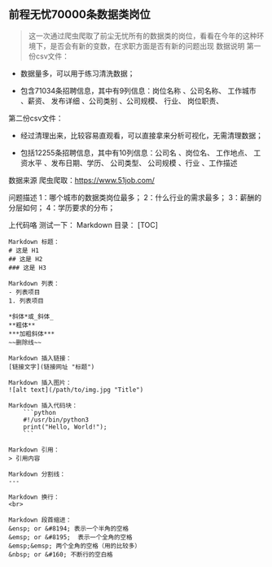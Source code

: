 ## 前程无忧70000条数据类岗位
>这一次通过爬虫爬取了前尘无忧所有的数据类的岗位，看看在今年的这种环境下，是否会有新的变数，在求职方面是否有新的问题出现
数据说明
第一份csv文件：

- 数据量多，可以用于练习清洗数据；

- 包含71034条招聘信息，其中有9列信息：岗位名称 、公司名称、 工作城市 、薪资、 发布详细 、公司类别 、公司规模、 行业、 岗位职责、

第二份csv文件：

- 经过清理出来，比较容易直观看，可以直接拿来分析可视化，无需清理数据；

- 包括12255条招聘信息，其中有10列信息：公司名 、岗位名、 工作地点、 工资水平 、发布日期、学历、 公司类型、 公司规模 、行业 、工作描述

数据来源
爬虫爬取：https://www.51job.com/

问题描述
1：哪个城市的数据类岗位最多；
2：什么行业的需求最多；
3：薪酬的分层如何；
4：学历要求的分布；


上代码咯
测试一下：
    Markdown 目录：
    [TOC]

    Markdown 标题：
    # 这是 H1
    ## 这是 H2
    ### 这是 H3

    Markdown 列表：
    - 列表项目
    1. 列表项目

    *斜体*或_斜体_
    **粗体**
    ***加粗斜体***
    ~~删除线~~

```
Markdown 插入链接：
[链接文字](链接网址 "标题")

Markdown 插入图片：
![alt text](/path/to/img.jpg "Title")

Markdown 插入代码块：
    ```python
    #!/usr/bin/python3
    print("Hello, World!");
    ```

Markdown 引用：
> 引用内容

Markdown 分割线：
---

Markdown 换行：
<br>

Markdown 段首缩进：
&ensp; or &#8194; 表示一个半角的空格
&emsp; or &#8195;  表示一个全角的空格
&emsp;&emsp; 两个全角的空格（用的比较多）
&nbsp; or &#160; 不断行的空白格  
```
